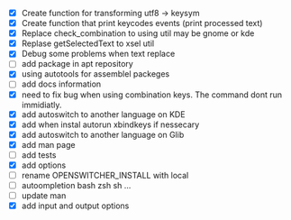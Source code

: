  - [x] Create function for transforming utf8 -> keysym
 - [x]  Create function that print keycodes events (print processed text)
 - [x] Replace check_combination to using util may be gnome or kde
 - [x] Replase getSelectedText to xsel util
 - [x] Debug some problems when text replace
 - [ ] add package in apt repository 
 - [x] using autotools for assemblel packeges
 - [ ] add docs information
 - [x] need to fix bug when using combination keys. The command dont run immidiatly.
 - [x] add autoswitch to another language on KDE
 - [x] add when instal autorun xbindkeys if nessecary
 - [x] add autoswitch to another language on Glib
 - [x] add man page
 - [ ] add tests
 - [x] add options
 - [ ] rename OPENSWITCHER_INSTALL with local
 - [ ] autoompletion bash zsh sh ...
 - [ ] update man
 - [x] add input and output options